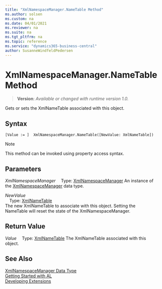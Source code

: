 ```yaml
---
title: "XmlNamespaceManager.NameTable Method"
ms.author: solsen
ms.custom: na
ms.date: 04/01/2021
ms.reviewer: na
ms.suite: na
ms.tgt_pltfrm: na
ms.topic: reference
ms.service: "dynamics365-business-central"
author: SusanneWindfeldPedersen
---
```

[//]: # (START>DO_NOT_EDIT)
[//]: # (IMPORTANT:Do not edit any of the content between here and the END>DO_NOT_EDIT.)
[//]: # (Any modifications should be made in the .xml files in the ModernDev repo.)
# XmlNamespaceManager.NameTable Method
> **Version**: _Available or changed with runtime version 1.0._

Gets or sets the XmlNameTable associated with this object.


## Syntax
```
[Value := ]  XmlNamespaceManager.NameTable([NewValue: XmlNameTable])
```
> [!NOTE]
> This method can be invoked using property access syntax.
## Parameters
*XmlNamespaceManager*
&emsp;Type: [XmlNamespaceManager](xmlnamespacemanager-data-type.md)
An instance of the [XmlNamespaceManager](xmlnamespacemanager-data-type.md) data type.

*NewValue*  
&emsp;Type: [XmlNameTable](../xmlnametable/xmlnametable-data-type.md)  
The new XmlNameTable to associate with this object. Setting the NameTable will reset the state of the XmlNamespaceManager.  


## Return Value
*Value*
&emsp;Type: [XmlNameTable](../xmlnametable/xmlnametable-data-type.md)
The XmlNameTable associated with this object.


[//]: # (IMPORTANT: END>DO_NOT_EDIT)
## See Also
[XmlNamespaceManager Data Type](xmlnamespacemanager-data-type.md)  
[Getting Started with AL](../../devenv-get-started.md)  
[Developing Extensions](../../devenv-dev-overview.md)
